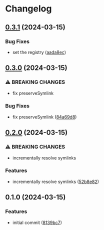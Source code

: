 # Changelog

## [0.3.1](https://github.com/mathematic-inc/rollup-plugin-import-meta-resolve/compare/v0.3.0...v0.3.1) (2024-03-15)


### Bug Fixes

* set the registry ([aada8ec](https://github.com/mathematic-inc/rollup-plugin-import-meta-resolve/commit/aada8ec34c6209feffe2ffbca2e494873c616dc7))

## [0.3.0](https://github.com/mathematic-inc/rollup-plugin-import-meta-resolve/compare/v0.2.0...v0.3.0) (2024-03-15)


### ⚠ BREAKING CHANGES

* fix preserveSymlink

### Bug Fixes

* fix preserveSymlink ([84a69d8](https://github.com/mathematic-inc/rollup-plugin-import-meta-resolve/commit/84a69d8373a6f6f593b57f4a2c8508da45b09e5c))

## [0.2.0](https://github.com/mathematic-inc/rollup-plugin-import-meta-resolve/compare/v0.1.0...v0.2.0) (2024-03-15)


### ⚠ BREAKING CHANGES

* incrementally resolve symlinks

### Features

* incrementally resolve symlinks ([52b8e82](https://github.com/mathematic-inc/rollup-plugin-import-meta-resolve/commit/52b8e82bacc5d47c05864486b71bf2b3013e40d1))

## 0.1.0 (2024-03-15)


### Features

* initial commit ([8139bc7](https://github.com/mathematic-inc/rollup-plugin-import-meta-resolve/commit/8139bc720f8a6c34e51b433945dd7cf209258496))
